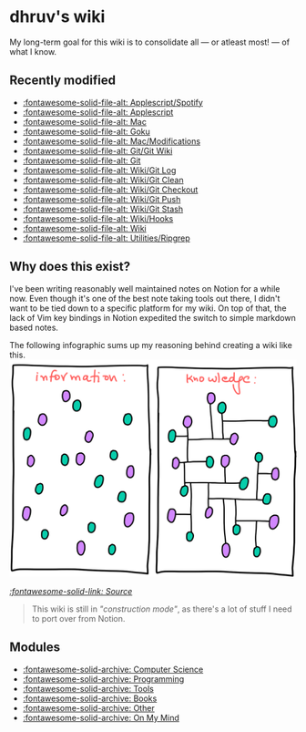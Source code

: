 dhruv's wiki
===

My long-term goal for this wiki is to consolidate all — or atleast most! — of what I know.

Recently modified
---

<!--
RECENTLYMODIFIEDBEGIN
-->

- [:fontawesome-solid-file-alt: Applescript/Spotify](tools/mac/applescript/01-spotify.md)
- [:fontawesome-solid-file-alt: Applescript](tools/mac/applescript/index.md)
- [:fontawesome-solid-file-alt: Mac](tools/mac/index.md)
- [:fontawesome-solid-file-alt: Goku](tools/mac/karabiner/goku/index.md)
- [:fontawesome-solid-file-alt: Mac/Modifications](tools/mac/modifications.md)
- [:fontawesome-solid-file-alt: Git/Git Wiki](tools/programming/git/git-wiki.md)
- [:fontawesome-solid-file-alt: Git](tools/programming/git/index.md)
- [:fontawesome-solid-file-alt: Wiki/Git Log](tools/programming/git/wiki/01-git-log.md)
- [:fontawesome-solid-file-alt: Wiki/Git Clean](tools/programming/git/wiki/02-git-clean.md)
- [:fontawesome-solid-file-alt: Wiki/Git Checkout](tools/programming/git/wiki/03-git-checkout.md)
- [:fontawesome-solid-file-alt: Wiki/Git Push](tools/programming/git/wiki/04-git-push.md)
- [:fontawesome-solid-file-alt: Wiki/Git Stash](tools/programming/git/wiki/05-git-stash.md)
- [:fontawesome-solid-file-alt: Wiki/Hooks](tools/programming/git/wiki/06-hooks.md)
- [:fontawesome-solid-file-alt: Wiki](tools/programming/git/wiki/index.md)
- [:fontawesome-solid-file-alt: Utilities/Ripgrep](tools/programming/unix/utilities/03-ripgrep.md)

<!--
RECENTLYMODIFIEDEND
-->


Why does this exist?
---

I've been writing reasonably well maintained notes on Notion for a while now. Even though it's one of the best note taking tools out there, I didn't want to be tied down to a specific platform for my wiki. On top of that, the lack of Vim key bindings in Notion expedited the switch to simple markdown based notes.

The following infographic sums up my reasoning behind creating a wiki like this.
<img src="assets/images/information-vs-knowledge.png" alt="information-vs-knowledge" class="responsive">

*[:fontawesome-solid-link: Source](https://www.gapingvoid.com/blog/2014/01/22/information-vs-knowledge/)*

> This wiki is still in *"construction mode"*, as there's a lot of stuff I need to port over from Notion.

Modules
---

- [:fontawesome-solid-archive: Computer Science](./computer-science/index.md)
- [:fontawesome-solid-archive: Programming](./programming/index.md)
- [:fontawesome-solid-archive: Tools](./tools/index.md)
- [:fontawesome-solid-archive: Books](books/index.md)
- [:fontawesome-solid-archive: Other](other/index.md)
- [:fontawesome-solid-archive: On My Mind](on-my-mind/index.md)
